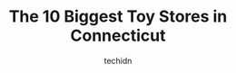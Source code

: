 ---
layout: ampstory
image: https://i0.wp.com/paketmu.com/wp-content/uploads/2023/06/soko-toys-0-in-connecticut-1686369646.jpeg?resize=640,853
author: techidn
featured: false
description: Explore the diverse Toy Store scene in Connecticut, home to an incredible selection of 10 establishments catering to every taste. Whether youre in search of iconic favorites or undiscovered
title: The 10 Biggest Toy Stores in Connecticut
cover:
   title: The 10 Biggest Toy Stores in Connecticut
   subtitle: RICKPATE
   background: https://paketmu.com/wp-content/uploads/2023/06/soko-toys-0-in-connecticut-1686369646.jpeg

pages: 
 - layout: thirds
   top: <h1>#1 Amatos Toy and Hobby Middletown</h1>
   bottom: "<p>This is a one of a kind experience, I say experience over store because as soon as you enter, child & adult alike you get an overwhelming feeling of pure joy. Your greete</p>"
   background: https://paketmu.com/wp-content/uploads/2023/06/soko-toys-1-in-connecticut-1686369647.jpeg
   backgroundblur: true
 - layout: thirds
   top: <h1>#2 Awesome Toys and Gifts formerly Stamford Toys</h1>
   bottom: "<p>Great toy shop that has a home town feel and they have a Pokémon training session on Sunday afternoons 1-00 to 3-00 👍🏾😎.Our grandson loves spending time here le</p>"
   background: https://paketmu.com/wp-content/uploads/2023/06/soko-toys-2-in-connecticut-1686369647.jpeg
   cta:
      link: https://paketmu.com/the-10-biggest-toy-stores-in-connecticut/
      text: The 10 Biggest Toy Stores in Connecticut
 - layout: thirds
   top: <h1>#3 Jordies Toy Shoppe</h1>
   bottom: "<p>Love this toy store. You can find a great gift for almost any age & not overly expensive for a specialty toy store. We purchased an African water frogs over a year ago - </p>"
   background: https://paketmu.com/wp-content/uploads/2023/06/soko-toys-3-in-connecticut-1686369648.jpeg
   cta:
      link: https://paketmu.com/the-10-biggest-toy-stores-in-connecticut/
      text: The 10 Biggest Toy Stores in Connecticut
 - layout: thirds
   top: <h1>#4 Awesome Toys and Gifts</h1>
   bottom: "<p>429 Post Rd E, Westport, CT 06880, United States</p>"
   background: https://images.unsplash.com/photo-1531169509526-f8f1fdaa4a67?ixlib=rb-4.0.3&ixid=MnwxMjA3fDB8MHxwaG90by1wYWdlfHx8fGVufDB8fHx8&auto=format&fit=crop&w=640&h=853&q=80
   cta:
      link: https://paketmu.com/the-10-biggest-toy-stores-in-connecticut/
      text: The 10 Biggest Toy Stores in Connecticut
 - layout: thirds
   top: <h1>#5 Jesses Toys</h1>
   bottom: "<p>185 Boston Post Rd STE 12, Orange, CT 06477, United States</p>"
   background: https://images.unsplash.com/photo-1527066579998-dbbae57f45ce?ixlib=rb-4.0.3&ixid=MnwxMjA3fDB8MHxwaG90by1wYWdlfHx8fGVufDB8fHx8&auto=format&fit=crop&w=640&h=853&q=80
   cta:
      link: https://paketmu.com/the-10-biggest-toy-stores-in-connecticut/
      text: The 10 Biggest Toy Stores in Connecticut
 - layout: thirds
   top: <h1>#6 Pinwheels Toys & Games</h1>
   bottom: "<p>60 Hebron Ave, Glastonbury, CT 06033, United States</p>"
   background: https://images.unsplash.com/photo-1462556791646-c201b8241a94?ixlib=rb-4.0.3&ixid=MnwxMjA3fDB8MHxwaG90by1wYWdlfHx8fGVufDB8fHx8&auto=format&fit=crop&w=640&h=853&q=80
   cta:
      link: https://paketmu.com/the-10-biggest-toy-stores-in-connecticut/
      text: The 10 Biggest Toy Stores in Connecticut
 - layout: thirds
   top: <h1>#7 Evans Toy Shoppe</h1>
   bottom: "<p>1647 Whitney Ave, Hamden, CT 06517, United States</p>"
   background: https://images.unsplash.com/photo-1484589065579-248aad0d8b13?ixlib=rb-4.0.3&ixid=MnwxMjA3fDB8MHxwaG90by1wYWdlfHx8fGVufDB8fHx8&auto=format&fit=crop&w=640&h=853&q=80
   cta:
      link: https://paketmu.com/the-10-biggest-toy-stores-in-connecticut/
      text: The 10 Biggest Toy Stores in Connecticut
 - layout: thirds
   middle: Continue reading...
   background: https://images.unsplash.com/photo-1632260260864-caf7fde5ec36?ixlib=rb-4.0.3&ixid=MnwxMjA3fDB8MHxwaG90by1wYWdlfHx8fGVufDB8fHx8&auto=format&fit=crop&w=640&h=853&q=80
   cta:
      link: https://paketmu.com/the-10-biggest-toy-stores-in-connecticut/
      text: The 10 Biggest Toy Stores in Connecticut
      
---